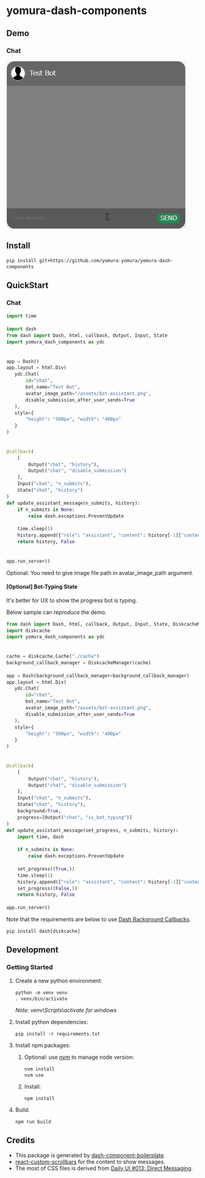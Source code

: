 # yomura-dash-components
## Demo
### Chat
![Sample of Chat Demo](docs/sample-images/sample-chat.gif "Chat Demo")


## Install

```shell
pip install git+https://github.com/yomura-yomura/yomura-dash-components
```

## QuickStart
### Chat
```python
import time

import dash
from dash import Dash, html, callback, Output, Input, State
import yomura_dash_components as ydc


app = Dash()
app.layout = html.Div(
   ydc.Chat(
       id="chat",
       bot_name="Test Bot",
       avatar_image_path="/assets/bot-assistant.png",
       disable_submission_after_user_sends=True
   ),
   style={
       "height": "500px", "width": "400px"
   }
)


@callback(
    [
        Output("chat", "history"),
        Output("chat", "disable_submission")
    ],
    Input("chat", "n_submits"),
    State("chat", "history")
)
def update_assistant_message(n_submits, history):
    if n_submits is None:
        raise dash.exceptions.PreventUpdate
    
    time.sleep(1)
    history.append({"role": "assistant", "content": history[-1]["content"]})
    return history, False


app.run_server()
```
Optional: You need to give image file path in avatar_image_path argument.

#### [Optional] Bot-Typing State
It's better for UX to show the progress bot is typing.

Below sample can reproduce the demo.
```python
from dash import Dash, html, callback, Output, Input, State, DiskcacheManager
import diskcache 
import yomura_dash_components as ydc


cache = diskcache.Cache("./cache")
background_callback_manager = DiskcacheManager(cache)

app = Dash(background_callback_manager=background_callback_manager)
app.layout = html.Div(
   ydc.Chat(
       id="chat",
       bot_name="Test Bot",
       avatar_image_path="/assets/bot-assistant.png",
       disable_submission_after_user_sends=True
   ),
   style={
       "height": "500px", "width": "400px"
   }
)


@callback(
    [
        Output("chat", "history"),
        Output("chat", "disable_submission")
    ],
    Input("chat", "n_submits"),
    State("chat", "history"),
    background=True,
    progress=[Output("chat", "is_bot_typing")]
)
def update_assistant_message(set_progress, n_submits, history):
    import time, dash
    
    if n_submits is None:
        raise dash.exceptions.PreventUpdate
    
    set_progress((True,))
    time.sleep(1)
    history.append({"role": "assistant", "content": history[-1]["content"]})
    set_progress((False,))    
    return history, False

app.run_server()
```
Note that the requirements are below to use [Dash Background Callbacks](https://dash.plotly.com/background-callbacks).
```shell
pip install dash[diskcache]
```



## Development
### Getting Started

1. Create a new python environment:
   ```shell
   python -m venv venv
   . venv/bin/activate
   ```
   _Note: venv\Scripts\activate for windows_

2. Install python dependencies:
   ```shell
   pip install -r requirements.txt
   ```
3. Install npm packages:
   1. Optional: use [nvm](https://github.com/nvm-sh/nvm) to manage node version:
      ```shell
      nvm install
      nvm use
      ```
   2. Install:
      ```shell
      npm install
      ```
4. Build:
   ```shell
   npm run build
   ```

## Credits
- This package is generated by [dash-component-boilerplate](https://github.com/plotly/dash-component-boilerplate). 
- [react-custom-scrollbars](https://github.com/malte-wessel/react-custom-scrollbars/tree/master) for the content to show messages.
- The most of CSS files is derived from [Daily UI #013: Direct Messaging](https://codepen.io/supah/pen/jqOBqp).
